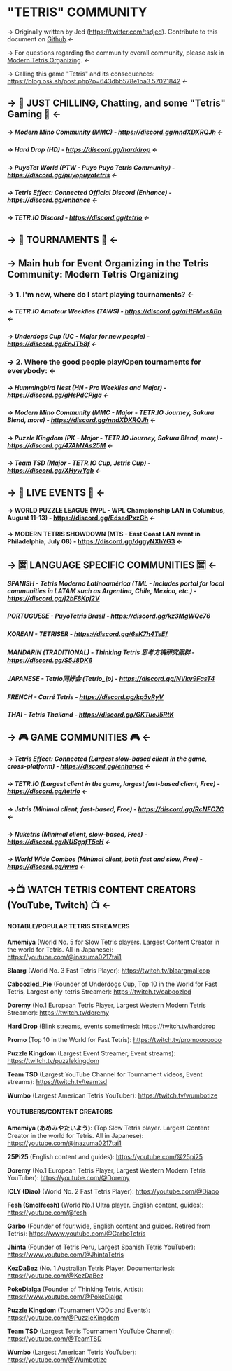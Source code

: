 # "TETRIS" COMMUNITY


-> Originally written by Jed (https://twitter.com/tsdjed). Contribute to this document on [Github](https://github.com/Degura/Tetris-Community).<-

-> For questions regarding the community overall community, please ask in [Modern Tetris Organizing](https://discord.gg/sk8NxAJ7Ew). <-

-> Calling this game "Tetris" and its consequences: https://blog.osk.sh/post.php?p=643dbb578e1ba3.57021842 <-

## -> 🌊 JUST CHILLING, Chatting, and some "Tetris" Gaming 🌊 <-
##### -> Modern Mino Community (MMC) - https://discord.gg/nndXDXRQJh <-
##### -> Hard Drop (HD) - https://discord.gg/harddrop <-
##### -> PuyoTet World (PTW - Puyo Puyo Tetris Community) - https://discord.gg/puyopuyotetris <-
##### -> Tetris Effect: Connected Official Discord (Enhance) - https://discord.gg/enhance <-
##### -> TETR․IO Discord - https://discord.gg/tetrio <-
## -> 🥊 TOURNAMENTS 🥊 <-
## -> Main hub for Event Organizing in the Tetris Community: Modern Tetris Organizing
### -> 1. I'm new, where do I start playing tournaments? <-
##### -> TETR․IO Amateur Weeklies (TAWS) - https://discord.gg/aHtFMvsABn <- 
##### -> Underdogs Cup (UC - Major for new people) - https://discord.gg/EnJTb8f <- 
### -> 2. Where the good people play/Open tournaments for everybody: <-
##### -> Hummingbird Nest (HN - Pro Weeklies and Major) - https://discord.gg/gHsPdCPjga <-
##### -> Modern Mino Community (MMC - Major - TETR․IO Journey, Sakura Blend, more) - https://discord.gg/nndXDXRQJh <-
##### -> Puzzle Kingdom (PK - Major - TETR․IO Journey, Sakura Blend, more) - https://discord.gg/47AhNAs25M <-
##### -> Team TSD (Major - TETR․IO Cup, Jstris Cup) - https://discord.gg/XHywYgb <- 

## -> 🌸 LIVE EVENTS 🌸 <- 
#### -> WORLD PUZZLE LEAGUE (WPL - WPL Championship LAN in Columbus, August 11-13) - https://discord.gg/EdsedPxzGh <-
#### -> MODERN TETRIS SHOWDOWN (MTS - East Coast LAN event in Philadelphia, July 08) - https://discord.gg/dggyNXhYG3 <-

## -> 🈺 LANGUAGE SPECIFIC COMMUNITIES 🈺 <-
##### SPANISH - Tetris Moderno Latinoamérica (TML - Includes portal for local communities in LATAM such as Argentina, Chile, Mexico, etc.) - https://discord.gg/j2bF8Kpj2V
##### PORTUGUESE - PuyoTetris Brasil - https://discord.gg/kz3MgWQe76
##### KOREAN - TETRISER - https://discord.gg/6sK7h4TsEf
##### MANDARIN (TRADITIONAL) - Thinking Tetris 思考方塊研究服群 - https://discord.gg/S5J8DK6
##### JAPANESE - Tetrio同好会 (Tetrio_jp) - https://discord.gg/NVkv9FasT4
##### FRENCH - Carré Tetris - https://discord.gg/kp5vRyV
##### THAI - Tetris Thailand - https://discord.gg/GKTucJ5RtK

## -> 🎮 GAME COMMUNITIES 🎮 <-
##### -> Tetris Effect: Connected (Largest slow-based client in the game, cross-platform) - https://discord.gg/enhance <-
##### -> TETR․IO (Largest client in the game, largest fast-based client, Free) - https://discord.gg/tetrio <-
##### -> Jstris (Minimal client, fast-based, Free) - https://discord.gg/RcNFCZC <-
##### -> Nuketris (Minimal client, slow-based, Free) - https://discord.gg/NUSgpfT5eH <-
##### -> World Wide Combos (Minimal client, both fast and slow, Free) - https://discord.gg/wwc <-


## ->📺 WATCH TETRIS CONTENT CREATORS (YouTube, Twitch) 📺 <-
#### NOTABLE/POPULAR TETRIS STREAMERS

**Amemiya** (World No. 5 for Slow Tetris players. Largest Content Creator in the world for Tetris. All in Japanese): https://youtube.com/@inazuma0217tai1

**Blaarg** (World No. 3 Fast Tetris Player): https://twitch.tv/blaargmallcop

**Caboozled_Pie** (Founder of Underdogs Cup, Top 10 in the World for Fast Tetris, Largest only-tetris Streamer): https://twitch.tv/caboozled

**Doremy** (No.1 European Tetris Player, Largest Western Modern Tetris Streamer): https://twitch.tv/doremy

**Hard Drop** (Blink streams, events sometimes): https://twitch.tv/harddrop

**Promo** (Top 10 in the World for Fast Tetris): https://twitch.tv/promooooooo

**Puzzle Kingdom** (Largest Event Streamer, Event streams): https://twitch.tv/puzzlekingdom

**Team TSD** (Largest YouTube Channel for Tournament videos, Event streams): https://twitch.tv/teamtsd

**Wumbo** (Largest American Tetris YouTuber): https://twitch.tv/wumbotize

#### YOUTUBERS/CONTENT CREATORS

**Amemiya (あめみやたいよう)**: (Top Slow Tetris player. Largest Content Creator in the world for Tetris. All in Japanese): https://youtube.com/@inazuma0217tai1

**25Pi25** (English content and guides): https://youtube.com/@25pi25

**Doremy** (No.1 European Tetris Player, Largest Western Modern Tetris YouTuber): https://youtube.com/@Doremy

**ICLY (Diao)** (World No. 2 Fast Tetris Player): https://youtube.com/@Diaoo

**Fesh (Smolfeesh)** (World No.1 Ultra player. English content, guides): https://youtube.com/@fesh

**Garbo** (Founder of four.wide, English content and guides. Retired from Tetris): https://www.youtube.com/@GarboTetris

**Jhinta** (Founder of Tetris Peru, Largest Spanish Tetris YouTuber): https://www.youtube.com/@JhintaTetris

**KezDaBez** (No. 1 Australian Tetris Player, Documentaries): https://youtube.com/@KezDaBez

**PokeDialga** (Founder of Thinking Tetris, Artist): https://www.youtube.com/@PokeDialga

**Puzzle Kingdom** (Tournament VODs and Events): https://youtube.com/@PuzzleKingdom

**Team TSD** (Largest Tetris Tournament YouTube Channel): https://youtube.com/@TeamTSD

**Wumbo** (Largest American Tetris YouTuber): https://youtube.com/@Wumbotize
